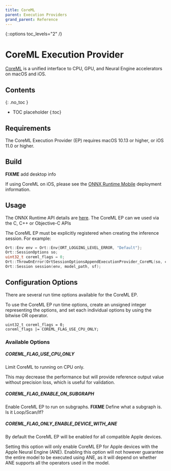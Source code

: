 ```yaml
---
title: CoreML
parent: Execution Providers
grand_parent: Reference
---
```

{::options toc_levels="2" /}

# CoreML Execution Provider

[CoreML](https://developer.apple.com/documentation/coreml) is a unified interface to CPU, GPU, and Neural Engine accelerators on macOS and iOS.

## Contents
{: .no_toc }

* TOC placeholder
{:toc}

## Requirements

The CoreML Execution Provider (EP) requires macOS 10.13 or higher, or iOS 11.0 or higher.

## Build

**FIXME** add desktop info

If using CoreML on iOS, please see the [ONNX Runtime Mobile](../../how-to/mobile) deployment information.

## Usage

The ONNX Runtime API details are [here](../api). The CoreML EP can we used via the C, C++ or Objective-C APIs

The CoreML EP must be explicitly registered when creating the inference session. For example:

```C++
Ort::Env env = Ort::Env{ORT_LOGGING_LEVEL_ERROR, "Default"};
Ort::SessionOptions so;
uint32_t coreml_flags = 0;
Ort::ThrowOnError(OrtSessionOptionsAppendExecutionProvider_CoreML(so, coreml_flags));
Ort::Session session(env, model_path, sf);
```

## Configuration Options

There are several run time options available for the CoreML EP.

To use the CoreML EP run time options, create an unsigned integer representing the options, and set each individual options by using the bitwise OR operator.

```
uint32_t coreml_flags = 0;
coreml_flags |= COREML_FLAG_USE_CPU_ONLY;
```

### Available Options

##### COREML_FLAG_USE_CPU_ONLY

Limit CoreML to running on CPU only.

This may decrease the performance but will provide reference output value without precision loss, which is useful for validation.

#####  COREML_FLAG_ENABLE_ON_SUBGRAPH

Enable CoreML EP to run on subgraphs. **FIXME** Define what a subgraph is. Is it Loop/Scan/If?


##### COREML_FLAG_ONLY_ENABLE_DEVICE_WITH_ANE

By default the CoreML EP will be enabled for all compatible Apple devices.

Setting this option will only enable CoreML EP for Apple devices with the Apple Neural Engine (ANE). 
Enabling this option will not however guarantee the entire model to be executed using ANE, as it will depend on whether ANE supports all the operators used in the model.

